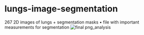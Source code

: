 # lungs-image-segmentation
267 2D images of lungs + segmentation masks • file with important measurements for segmentation
![final png_analysis](https://github.com/definito/lungs-image-segmentation/assets/18284170/38384453-a559-4d75-b8af-743d18769442)

